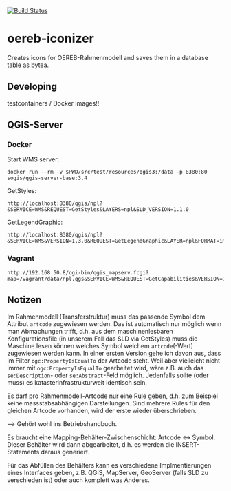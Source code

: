 [![Build Status](https://travis-ci.org/edigonzales/oereb-iconizer.svg?branch=master)](https://travis-ci.org/edigonzales/oereb-iconizer)
# oereb-iconizer
Creates icons for OEREB-Rahmenmodell and saves them in a database table as bytea.

## Developing
testcontainers / Docker images!!

## QGIS-Server

### Docker
Start WMS server:
```
docker run --rm -v $PWD/src/test/resources/qgis3:/data -p 8380:80 sogis/qgis-server-base:3.4
```

GetStyles:
```
http://localhost:8380/qgis/npl?&SERVICE=WMS&REQUEST=GetStyles&LAYERS=npl&SLD_VERSION=1.1.0
```

GetLegendGraphic:
```
http://localhost:8380/qgis/npl?&SERVICE=WMS&VERSION=1.3.0&REQUEST=GetLegendGraphic&LAYER=npl&FORMAT=image/png&STYLE=default&SLD_VERSION=1.1.0&RULELABEL=false&LAYERTITLE=false
```

### Vagrant
```
http://192.168.50.8/cgi-bin/qgis_mapserv.fcgi?map=/vagrant/data/npl.qgs&SERVICE=WMS&REQUEST=GetCapabilities&VERSION=1.3.0
```



## Notizen
Im Rahmenmodell (Transferstruktur) muss das passende Symbol dem Attribut `artcode` zugewiesen werden. Das ist automatisch nur möglich wenn man Abmachungen trifft, d.h. aus dem maschinenlesbaren Konfigurationsfile (in unserem Fall das SLD via GetStyles) muss die Maschine lesen können welches Symbol welchem `artcode`(-Wert) zugewiesen werden kann. In einer ersten Version gehe ich davon aus, dass im Filter `ogc:PropertyIsEqualTo` der Artcode steht. Weil aber vielleicht nicht immer mit  `ogc:PropertyIsEqualTo` gearbeitet wird, wäre z.B. auch das `se:Description`- oder `se:Abstract`-Feld möglich. Jedenfalls sollte (oder muss) es katasterinfrastrukturweit identisch sein.

Es darf pro Rahmenmodell-Artcode nur eine Rule geben, d.h. zum Beispiel keine massstabsabhängigen Darstellungen. Sind mehrere Rules für den gleichen Artcode vorhanden, wird der erste wieder überschrieben.



--> Gehört wohl ins Betriebshandbuch.

Es braucht eine Mapping-Behälter-Zwischenschicht: Artcode <-> Symbol. Dieser Behälter wird dann abgearbeitet, d.h. es werden die INSERT-Statements daraus generiert.

Für das Abfüllen des Behälters kann es verschiedene Implmentierungen eines Interfaces geben, z.B. QGIS, MapServer, GeoServer (falls SLD zu verschieden ist) oder auch komplett was Anderes.

